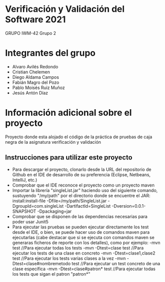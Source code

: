 # Verificación y Validación del Software 2021
GRUPO IWM-42 Grupo 2

# Integrantes del grupo
* Alvaro Avilés Redondo
* Cristian Chelemen
* Diego Aldama Campos
* Fabián Magro del Pozo
* Pablo Moisés Ruiz Muñoz
* Jesús  Antón Díaz

# Información adicional sobre el proyecto
Proyecto donde esta alojado el código de la práctica de pruebas de caja negra de la asignatura verificación y validación

## Instrucciones para utilizar este proyecto
* Para descargar el proyecto, clonarlo desde la URL del repositorio de Github en el IDE de desarrollo de su preferencia (Eclipse, Netbeans, IntelliJ, etc.)
* Comprobar que el IDE reconoce el proyecto como un proyecto maven
* Importar la librería "singleList.jar" haciendo uso del siguiente comando, sustuyendo "/my/path" por el directorio donde se encuentre el JAR:
    install:install-file -Dfile=/my/path/SingleList.jar -DgroupId=com.singleList -DartifactId=SingleList -Dversion=0.0.1-SNAPSHOT -Dpackaging=jar
* Comprobar que se disponen de las dependencias necesarias para poder usar Junit5
* Para ejecutar las pruebas se pueden ejecutar directamente los test desde el IDE, o bien, se puede hacer uso de comandos maven para ejecutarlas (cabe destacar que si se ejecuta con comandos maven se generaras ficheros de reporte con los detalles), como por ejemplo:
    -mvn test //Para ejecutar todas los tests
    -mvn -Dtest=clase test //Para ejecutar los tests de una clase en concreto
    -mvn -Dtest=clase1,clase2 test //Para ejecutar los tests varias clases a la vez
    -mvn -Dtest=clase#nombremetodo test //Para ejecutar un test concreto de una clase específica
    -mvn -Dtest=clase#patron* test //Para ejecutar todas los tests que sigan el patron "patron*"
